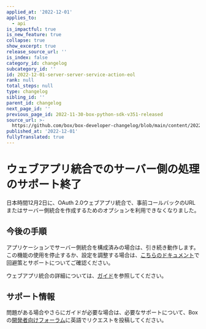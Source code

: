 ```yaml
---
applied_at: '2022-12-01'
applies_to:
  - api
is_impactful: true
is_new_feature: true
collapse: true
show_excerpt: true
release_source_url: ''
is_index: false
category_id: changelog
subcategory_id: ''
id: 2022-12-01-server-server-service-action-eol
rank: null
total_steps: null
type: changelog
sibling_id: ''
parent_id: changelog
next_page_id: ''
previous_page_id: 2022-11-30-box-python-sdk-v351-released
source_url: >-
  https://github.com/box/box-developer-changelog/blob/main/content/2022/12-01-server-server-service-action-eol.md
published_at: '2022-12-01'
fullyTranslated: true
---
```

# ウェブアプリ統合でのサーバー側の処理のサポート終了

日本時間12月2日に、OAuth 2.0ウェブアプリ統合で、事前コールバックのURLまたはサーバー側統合を作成するためのオプションを利用できなくなりました。

<!-- more -->

## 今後の手順

アプリケーションでサーバー側統合を構成済みの場合は、引き続き動作します。この機能の使用を停止するか、設定を調整する場合は、[こちらのドキュメント][2]で回避策とサポートについてご確認ください。

ウェブアプリ統合の詳細については、[ガイド][3]を参照してください。

## サポート情報

問題がある場合やさらにガイドが必要な場合は、必要なサポートについて、Boxの[開発者向けフォーラム][1]に英語でリクエストを投稿してください。

[1]: https://support.box.com/hc/en-us/community/topics/360001932973-Platform-and-Developer-Forum

[2]: https://cloud.app.box.com/file/958463673555?s=uwk4jvanbofom2ckvk9q0wcnkc2vxqdy

[3]: g://applications/web-app-integrations/
